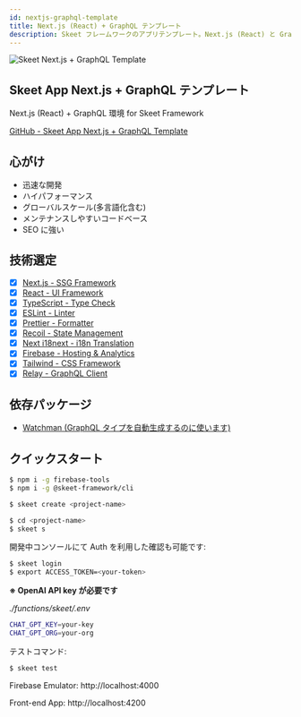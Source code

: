 ```yaml
---
id: nextjs-graphql-template
title: Next.js (React) + GraphQL テンプレート
description: Skeet フレームワークのアプリテンプレート。Next.js (React) と GraphQL を使用しています。
---
```


![Skeet Next.js + GraphQL Template](https://storage.googleapis.com/skeet-assets/imgs/frontend/skeet-next-graphql.png)

## Skeet App Next.js + GraphQL テンプレート

Next.js (React) + GraphQL 環境 for Skeet Framework

[GitHub - Skeet App Next.js + GraphQL Template](https://github.com/elsoul/skeet-graphql)

## 心がけ

- 迅速な開発
- ハイパフォーマンス
- グローバルスケール(多言語化含む)
- メンテナンスしやすいコードベース
- SEO に強い

## 技術選定

- [x] [Next.js - SSG Framework](https://nextjs.org/)
- [x] [React - UI Framework](https://reactjs.org/)
- [x] [TypeScript - Type Check](https://www.typescriptlang.org/)
- [x] [ESLint - Linter](https://eslint.org/)
- [x] [Prettier - Formatter](https://prettier.io/)
- [x] [Recoil - State Management](https://recoiljs.org/)
- [x] [Next i18next - i18n Translation](https://github.com/isaachinman/next-i18next)
- [x] [Firebase - Hosting & Analytics](https://firebase.google.com/)
- [x] [Tailwind - CSS Framework](https://tailwindcss.com/)
- [x] [Relay - GraphQL Client](https://relay.dev/)

## 依存パッケージ

- [Watchman (GraphQL タイプを自動生成するのに使います)](https://facebook.github.io/watchman/docs/install)

## クイックスタート

```bash
$ npm i -g firebase-tools
$ npm i -g @skeet-framework/cli
```

```bash
$ skeet create <project-name>
```

```bash
$ cd <project-name>
$ skeet s
```

開発中コンソールにて Auth を利用した確認も可能です:

```bash
$ skeet login
$ export ACCESS_TOKEN=<your-token>
```

**※ OpenAI API key が必要です**

_./functions/skeet/.env_

```bash
CHAT_GPT_KEY=your-key
CHAT_GPT_ORG=your-org
```

テストコマンド:

```bash
$ skeet test
```

Firebase Emulator: http://localhost:4000

Front-end App: http://localhost:4200
